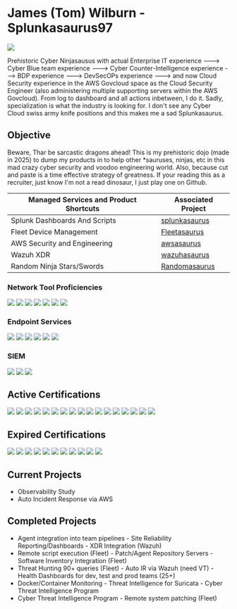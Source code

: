 # James (Tom) Wilburn - Splunkasaurus97
<a href="https://www.linkedin.com/in/james-wilburn-26770667/"><img src="https://img.shields.io/badge/-LinkedIn-0072b1?&style=for-the-badge&logo=linkedin&logoColor=white" /></a>

Prehistoric Cyber Ninjasausus with actual Enterprise IT experience ---> Cyber Blue team experience ---> Cyber Counter-Intelligence experience ---> BDP experience ---> DevSecOPs experience ---> and now Cloud Security experience in the AWS Govcloud space as the Cloud Security Engineer (also administering multiple supporting servers within the AWS Govcloud). From log to dashboard and all actions inbetween, I do it. Sadly, specialization is what the industry is looking for. I don't see any Cyber Cloud swiss army knife positions and this makes me a sad Splunkasaurus. 

## Objective
Beware, Thar be sarcastic dragons ahead! This is my prehistoric dojo (made in 2025) to dump my products in to help other *sauruses, ninjas, etc in this mad crazy cyber security and voodoo engineering world. Also, because cut and paste is a time effective strategy of greatness. If your reading this as a recruiter, just know I'm not a read dinosaur, I just play one on Github. 

| Managed Services and Product Shortcuts        | Associated Project         |
|-----------------------------------------------|----------------------------|
| Splunk Dashboards And Scripts                 | <a href="https://github.com/splunkasaurus97/splunkasaurus">splunkasaurus</a> |
| Fleet Device Management                       | <a href="https://github.com/splunkasaurus97/fleetasaurus">Fleetasaurus</a> |
| AWS Security and Engineering                  | <a href="https://github.com/splunkasaurus97/awsasaurus">awsasaurus</a> |
| Wazuh XDR                                     | <a href="https://github.com/splunkasaurus97/wazuhasaurus">wazuhasaurus</a> |
| Random Ninja Stars/Swords                     | <a href="https://github.com/splunkasaurus97/Randomasaurus">Randomasaurus</a> |

### Network Tool Proficiencies
<div>
    <img src="https://img.shields.io/badge/-NMap-9DDEF3?&style=for-the-badge&logo=Wireshark&logoColor=white" />
    <img src="https://img.shields.io/badge/-Wireshark-4F95C2?&style=for-the-badge&logo=Wireshark&logoColor=white" />
    <img src="https://img.shields.io/badge/-Suricata-CC3C27?&style=for-the-badge&logo=Suricata&logoColor=white" />
    <img src="https://img.shields.io/badge/-Zeek-5CACE3?&style=for-the-badge&logo=Zeek&logoColor=white" />
    <img src="https://img.shields.io/badge/-Fortigate-E50C12?&style=for-the-badge&logo=Fortigate&logoColor=white" />
    <img src="https://img.shields.io/badge/-Palo_Alto-E75E36?&style=for-the-badge&logo=Palo_Alto&logoColor=white" />
    <img src="https://img.shields.io/badge/-Cisco-1D3F44?&style=for-the-badge&logo=Cisco&logoColor=white" />
     </div>
     
### Endpoint Services
<div>
    <img src="https://img.shields.io/badge/-Fleet_Device_Management-3E4771?&style=for-the-badge&logo=FleetDM&logoColor=white" />
    <img src="https://img.shields.io/badge/-Wazuh-5690FA?&style=for-the-badge&logo=Wazuh&logoColor=white" />
    <img src="https://img.shields.io/badge/-Nessus-485A68?&style=for-the-badge&logo=Nessus&logoColor=white" />
    <img src="https://img.shields.io/badge/-CloudWatch-EC9D18?&style=for-the-badge&logo=CloudWatch&logoColor=white" />   
    <img src="https://img.shields.io/badge/-Tetragon-F0C227?&style=for-the-badge&logo=Tetragon&logoColor=white" />   
    <img src="https://img.shields.io/badge/-Velociraptor-4DAD17?&style=for-the-badge&logo=Velociraptor&logoColor=white" />
</div>

### SIEM
<div>
    <img src="https://img.shields.io/badge/-Splunk-6BA93F?&style=for-the-badge&logo=Splunk&logoColor=white" />
    <img src="https://img.shields.io/badge/-AWS_SIEM-EC9D18?&style=for-the-badge&logo=AWS_SIEM&logoColor=white" />
    <img src="https://img.shields.io/badge/-Wazuh-5690FA?&style=for-the-badge&logo=Wazuh&logoColor=white" />
</div>

## Active Certifications
<div>
<img src="https://img.shields.io/badge/-CISSP-468145?&style=for-the-badge&logo=ISC2&logoColor=white" />
<img src="https://img.shields.io/badge/-CISM-6CB243?&style=for-the-badge&logo=ISACA&logoColor=white" />
<img src="https://img.shields.io/badge/-GSNA-A8933D?&style=for-the-badge&logo=GIAC&logoColor=white" />
<img src="https://img.shields.io/badge/-Associate_C|CISO-E51F24?&style=for-the-badge&logo=EC-COUNCIL&logoColor=white" />
<img src="https://img.shields.io/badge/-CTIA-E51F24?&style=for-the-badge&logo=EC-COUNCIL&logoColor=white" />
<img src="https://img.shields.io/badge/-CEH-E51F24?&style=for-the-badge&logo=EC-COUNCIL&logoColor=white" />
<img src="https://img.shields.io/badge/-CTIA-E51F24?&style=for-the-badge&logo=EC-COUNCIL&logoColor=white" />
<img src="https://img.shields.io/badge/-AWS_PRACTITIONER-EC9D18?&style=for-the-badge&logo=AWS&logoColor=white" />
<img src="https://img.shields.io/badge/-AWS_AI_PRACTITIONER-EC9D18?&style=for-the-badge&logo=AWS&logoColor=white" />
<img src="https://img.shields.io/badge/-AWS_SOLUTIONS_ARCHITECT-EC9D18?&style=for-the-badge&logo=AWS&logoColor=white" />
<img src="https://img.shields.io/badge/-AWS_SECURITY-EC9D18?&style=for-the-badge&logo=AWS&logoColor=white" />
<img src="https://img.shields.io/badge/-USER-6BA93F?&style=for-the-badge&logo=SPLUNK&logoColor=white" />
<img src="https://img.shields.io/badge/-POWER_USER-6BA93F?&style=for-the-badge&logo=SPLUNK&logoColor=white" />
<img src="https://img.shields.io/badge/-ENTERPRISE_ADMIN-6BA93F?&style=for-the-badge&logo=SPLUNK&logoColor=white" />
<img src="https://img.shields.io/badge/-CYBERSECURITY_DEFENSE_ANALYST-6BA93F?&style=for-the-badge&logo=SPLUNK&logoColor=white" />
<img src="https://img.shields.io/badge/-S+-E22E2F?&style=for-the-badge&logo=CompTIA&logoColor=white" />
<img src="https://img.shields.io/badge/-L+-E22E2F?&style=for-the-badge&logo=CompTIA&logoColor=white" />
</div>

## Expired Certifications
<div>
<img src="https://img.shields.io/badge/-GCIA-A8933D?&style=for-the-badge&logo=GIAC&logoColor=white" />
<img src="https://img.shields.io/badge/-GPEN-A8933D?&style=for-the-badge&logo=GIAC&logoColor=white" />
<img src="https://img.shields.io/badge/-GSNA-A8933D?&style=for-the-badge&logo=GIAC&logoColor=white" />
<img src="https://img.shields.io/badge/-GCWN-A8933D?&style=for-the-badge&logo=GIAC&logoColor=white" />
<img src="https://img.shields.io/badge/-GCIH-A8933D?&style=for-the-badge&logo=GIAC&logoColor=white" />
<img src="https://img.shields.io/badge/-GSEC-A8933D?&style=for-the-badge&logo=GIAC&logoColor=white" />
<img src="https://img.shields.io/badge/-CCNP_Switch-1D3F44?&style=for-the-badge&logo=CISCO&logoColor=white" />
<img src="https://img.shields.io/badge/-CCNA_Wireless-1D3F44?&style=for-the-badge&logo=CISCO&logoColor=white" />
<img src="https://img.shields.io/badge/-CCNA_x_3-1D3F44?&style=for-the-badge&logo=CISCO&logoColor=white" />
<img src="https://img.shields.io/badge/-A+-E22E2F?&style=for-the-badge&logo=CompTIA&logoColor=white" />
<img src="https://img.shields.io/badge/-N+-E22E2F?&style=for-the-badge&logo=CompTIA&logoColor=white" />
</div>

## Current Projects
- Observability Study
- Auto Incident Response via AWS

## Completed Projects
- Agent integration into team pipelines   - Site Reliability Reporting/Dashboards   - XDR Integration (Wazuh)
- Remote script execution (Fleet)         - Patch/Agent Repository Servers          - Software Inventory Integration (Fleet)
- Threat Hunting 90+ queries (Fleet)      - Auto IR via Wazuh (need VT)             - Health Dashboards for dev, test and prod teams (25+)
- Docker/Container Monitoring             - Threat Intelligence for Suricata        - Cyber Threat Intelligence Program 
- Cyber Threat Intelligence Program       - Remote system patching (Fleet) 
